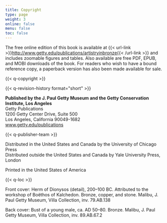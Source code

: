 ```yaml
---
title: Copyright
type: page
weight: 3
online: false
menu: false
toc: false
---
```


The free online edition of this book is available at {{< url-link >}}http://www.getty.edu/publications/artistryinbronze{{< /url-link >}} and includes zoomable figures and tables. Also available are free PDF, EPUB, and MOBI downloads of the book. For readers who wish to have a bound reference copy, a paperback version has also been made available for sale.

{{< q-copyright >}}

{{< q-revision-history format="short" >}}

**Published by the J. Paul Getty Museum and the Getty Conservation Institute, Los Angeles**<br />
Getty Publications<br />
1200 Getty Center Drive, Suite 500<br />
Los Angeles, California 90049-1682<br />
www.getty.edu/publications

{{< q-publisher-team >}}

Distributed in the United States and Canada by the University of Chicago Press<br />
Distributed outside the United States and Canada by Yale University Press, London

Printed in the United States of America

{{< q-loc >}}

Front cover: Herm of Dionysos (detail), 200–100 BC. Attributed to the workshop of Boëthos of Kalchedon. Bronze, copper, and stone. Malibu, J. Paul Getty Museum, Villa Collection, inv. 79.AB.138

Back cover: Bust of a young male, ca. AD 50–80. Bronze. Malibu, J. Paul Getty Museum, Villa Collection, inv. 89.AB.67.2
